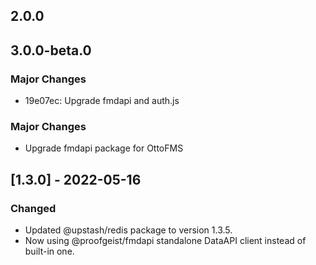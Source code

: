 ## 2.0.0

## 3.0.0-beta.0

### Major Changes

- 19e07ec: Upgrade fmdapi and auth.js

### Major Changes

- Upgrade fmdapi package for OttoFMS

## [1.3.0] - 2022-05-16

### Changed

- Updated @upstash/redis package to version 1.3.5.
- Now using @proofgeist/fmdapi standalone DataAPI client instead of built-in one.
